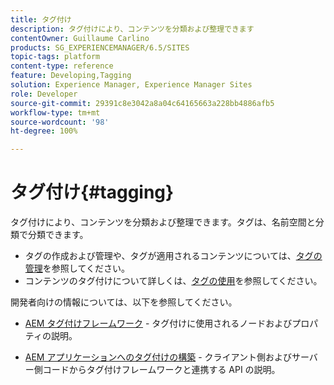 ```yaml
---
title: タグ付け
description: タグ付けにより、コンテンツを分類および整理できます
contentOwner: Guillaume Carlino
products: SG_EXPERIENCEMANAGER/6.5/SITES
topic-tags: platform
content-type: reference
feature: Developing,Tagging
solution: Experience Manager, Experience Manager Sites
role: Developer
source-git-commit: 29391c8e3042a8a04c64165663a228bb4886afb5
workflow-type: tm+mt
source-wordcount: '98'
ht-degree: 100%

---
```


# タグ付け{#tagging}

タグ付けにより、コンテンツを分類および整理できます。タグは、名前空間と分類で分類できます。

* タグの作成および管理や、タグが適用されるコンテンツについては、[タグの管理](/help/sites-administering/tags.md)を参照してください。
* コンテンツのタグ付けについて詳しくは、[タグの使用](/help/sites-authoring/tags.md)を参照してください。

開発者向けの情報については、以下を参照してください。

* [AEM タグ付けフレームワーク](/help/sites-developing/framework.md) - タグ付けに使用されるノードおよびプロパティの説明。

* [AEM アプリケーションへのタグ付けの構築](/help/sites-developing/building.md) - クライアント側およびサーバー側コードからタグ付けフレームワークと連携する API の説明。
